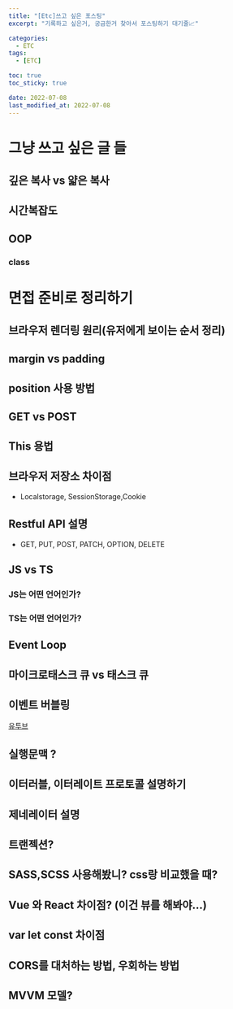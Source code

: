 ```yaml
---
title: "[Etc]쓰고 싶은 포스팅"
excerpt: "기록하고 싶은거, 궁금한거 찾아서 포스팅하기 대기줄📈"

categories:
  - ETC
tags:
  - [ETC]

toc: true
toc_sticky: true

date: 2022-07-08
last_modified_at: 2022-07-08
---
```


# 그냥 쓰고 싶은 글 들

## 깊은 복사 vs 얇은 복사

## 시간복잡도

## OOP

### class

# 면접 준비로 정리하기

## 브라우저 렌더링 원리(유저에게 보이는 순서 정리)

## margin vs padding

## position 사용 방법

## GET vs POST

## This 용법

## 브라우저 저장소 차이점

- Localstorage, SessionStorage,Cookie

## Restful API 설명

- GET, PUT, POST, PATCH, OPTION, DELETE

## JS vs TS

### JS는 어떤 언어인가?

### TS는 어떤 언어인가?

## Event Loop

## 마이크로태스크 큐 vs 태스크 큐

## 이벤트 버블링

[유투브](https://youtu.be/8aGhZQkoFbQ)

## 실행문맥 ?

## 이터러블, 이터레이트 프로토콜 설명하기

## 제네레이터 설명

## 트랜젝션?

## SASS,SCSS 사용해봤니? css랑 비교했을 때?

## Vue 와 React 차이점? (이건 뷰를 해봐야...)

## var let const 차이점

## CORS를 대처하는 방법, 우회하는 방법

## MVVM 모델?
